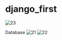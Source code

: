 # django_first
![23](https://user-images.githubusercontent.com/92641586/162484761-8bc1fea3-5cd0-48d4-bc17-1b27ad553857.JPG)


Database
![21](https://user-images.githubusercontent.com/92641586/162483449-baedc51e-d60a-4b75-ac3a-60ec59247337.JPG)
![22](https://user-images.githubusercontent.com/92641586/162483455-1b54e2d8-adda-4f4c-8ef9-e4e03ad87d2a.JPG)
